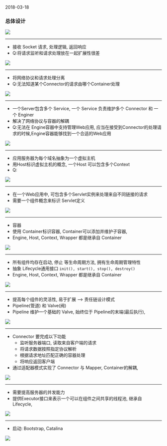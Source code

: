 2018-03-18

### 总体设计
![](https://github.com/t734070824/tq.java/blob/master/tq.java.tomcat/src/main/java/_tomcat_ext_framework/_2_framework/_2_1_design/12.jpg?raw=true)


***
+ 接收 Socket 请求, 处理逻辑, 返回响应
+ Q:将请求监听和请求处理放在一起扩展性很差

![](https://github.com/t734070824/tq.java/blob/master/tq.java.tomcat/src/main/java/_tomcat_ext_framework/_2_framework/_2_1_design/1.jpg?raw=true)

***

+ 将网络协议和请求处理分离
+ Q:无法知道某个Connector的请求由哪个Container处理

![](https://github.com/t734070824/tq.java/blob/master/tq.java.tomcat/src/main/java/_tomcat_ext_framework/_2_framework/_2_1_design/2.jpg?raw=true)

***

+ 一个Server包含多个 Service, 一个 Service 负责维护多个 Connector 和 一个 Enginer
+ 解决了网络协议与容器的解耦
+ Q:无法在 Engine容器中支持管理Web应用, 应当在接受到Connector的处理请求的时候,Engine容器能够找到一个合适的Web应用

![](https://github.com/t734070824/tq.java/blob/master/tq.java.tomcat/src/main/java/_tomcat_ext_framework/_2_framework/_2_1_design/3.jpg?raw=true)

***

+ 应用服务器为每个域名抽象为一个虚拟主机
+ 用Host标识虚拟主机的概念, 一个Host 可以包含多个Context
+ Q:

![](https://github.com/t734070824/tq.java/blob/master/tq.java.tomcat/src/main/java/_tomcat_ext_framework/_2_framework/_2_1_design/4.jpg?raw=true)
***

+ 在一个Web应用中, 可包含多个Servlet实例来处理来自不同链接的请求
+ 需要一个组件概念来标识 Servlet定义

![](https://github.com/t734070824/tq.java/blob/master/tq.java.tomcat/src/main/java/_tomcat_ext_framework/_2_framework/_2_1_design/5.jpg?raw=true)

***

+ 容器
+ 使用 Container标识容器, Container可以添加并维护子容器, 
+ Engine, Host, Context, Wrapper 都是继承自 Container

![](https://github.com/t734070824/tq.java/blob/master/tq.java.tomcat/src/main/java/_tomcat_ext_framework/_2_framework/_2_1_design/6.jpg?raw=true)

***


+ 所有组件均存在启动, 停止 等生命周期方法, 拥有生命周期管理特性
+ 抽象 Lifecycle通用接口 ``init(), start(), stop(), destroy()``
+ Engine, Host, Context, Wrapper 都是继承自 Container

![](https://github.com/t734070824/tq.java/blob/master/tq.java.tomcat/src/main/java/_tomcat_ext_framework/_2_framework/_2_1_design/7.jpg?raw=true)

***


+ 提高每个组件的灵活性, 易于扩展 --> 责任链设计模式
+ Pipeline(管道) 和 Valve(阀) 
+ Pipeline 维护一个基础的 Valve, 始终位于 Pipeline的末端(最后执行), 

![](https://github.com/t734070824/tq.java/blob/master/tq.java.tomcat/src/main/java/_tomcat_ext_framework/_2_framework/_2_1_design/8.jpg?raw=true)

***

+ Connector 要完成以下功能
    - 监听服务器端口, 读取来自客户端的请求
    - 将请求数据按照指定协议解析
    - 根据请求地址匹配正确的容器处理
    - 将响应返回客户端
+ 通过适配器模式实现了 Connector 与 Mapper, Container的解耦, 

![](https://github.com/t734070824/tq.java/blob/master/tq.java.tomcat/src/main/java/_tomcat_ext_framework/_2_framework/_2_1_design/9.jpg?raw=true)

***

+ 需要提高服务器的并发能力
+ 提供Executor接口来表示一个可以在组件之间共享的线程池, 继承自 Lifecycle, 

![](https://github.com/t734070824/tq.java/blob/master/tq.java.tomcat/src/main/java/_tomcat_ext_framework/_2_framework/_2_1_design/10.jpg?raw=true)

***

+ 启动: Bootstrap, Catalina

![](https://github.com/t734070824/tq.java/blob/master/tq.java.tomcat/src/main/java/_tomcat_ext_framework/_2_framework/_2_1_design/11.jpg?raw=true)



